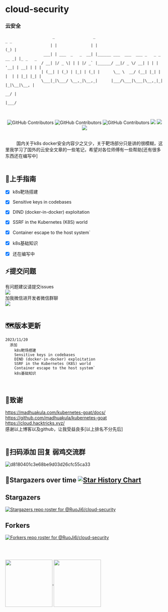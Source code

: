 # cloud-security
### 云安全
                         _                 _                                 _ _         
                        | |               | |                               (_) |        
                     ___| | ___  _   _  __| |______ ___  ___  ___ _   _ _ __ _| |_ _   _ 
                    / __| |/ _ \| | | |/ _` |______/ __|/ _ \/ __| | | | '__| | __| | | |
                    | (__| | (_) | |_| | (_| |      \__ \  __/ (__| |_| | |  | | |_| |_| |
                    \___|_|\___/ \__,_|\__,_|      |___/\___|\___|\__,_|_|  |_|\__|\__, |
                                                                                    __/ |
                                                                                   |___/ 
<br/>
  <p align="center">
    <img alt="GitHub Contributors" src="https://img.shields.io/badge/%E4%BD%9C%E8%80%85-%E5%BC%B1%E9%B8%A1-red" />
    <img alt="GitHub Contributors" src="https://img.shields.io/badge/%E5%8D%9A%E5%AE%A2-www.taoyuan.cool-blue" />
    <img alt="GitHub Contributors" src="https://img.shields.io/badge/%E5%AE%89%E5%85%A8%E5%9B%A2%E9%98%9F-One--fox-pink" />
    <img src="https://img.shields.io/badge/WeChat-vivo50KFCKFC-black">
    <img src="https://badgen.net/github/stars/RuoJi6/cloud-security/?icon=github&color=black">
    <img src="https://badgen.net/github/issues/RuoJi6/cloud-security">
</p>
<br/>
&nbsp;&nbsp;&nbsp;&nbsp;&nbsp;&nbsp;&nbsp;&nbsp; 国内关于k8s docker安全内容少之又少，关于靶场部分只是讲的很模糊，这里我学习了国外的云安全文章的一些笔记，希望对各位师傅有一些帮助[还有很多东西还在编写中]
<br/><br/>


## 🚀上手指南
* [x] k8s靶场搭建
* [x] Sensitive keys in codebases 
* [x] DIND (docker-in-docker) exploitation
* [x] SSRF in the Kubernetes (K8S) world
* [x] Container escape to the host system`
* [x] k8s基础知识
* [x] 还在编写中


## :zap:提交问题
有问题建议请提交issues<br/>
<a href="https://github.com/RuoJi6/cloud-security/issues"><img src="https://badgen.net/github/issues/RuoJi6/cloud-security"></a>
<br/>
加我微信进开发者微信群聊 
<br/><img src="https://img.shields.io/badge/WeChat-vivo50KFCKFC-green">
<br/>
<br/>

## :world_map:版本更新
```
2023/11/20
  添加
    k8s靶场搭建
    Sensitive keys in codebases
    DIND (docker-in-docker) exploitation
    SSRF in the Kubernetes (K8S) world
    Container escape to the host system`
    k8s基础知识
```

<br/>



## :clap:致谢
https://madhuakula.com/kubernetes-goat/docs/<br/>
https://github.com/madhuakula/kubernetes-goat<br/>
https://cloud.hacktricks.xyz/<br/>
感谢以上博客以及github，让我受益良多[以上排名不分先后]
<br/><br/>

## 🚨扫码添加 回复  弱鸡交流群
![d8180401c3e68be9d03d26cfc55ca33](https://github.com/RuoJi6/cloud-security/assets/79234113/7bd77101-782f-4d0c-a4bc-4ee9f73308b9)

## :star2:Stargazers over time  [![Star History Chart](https://api.star-history.com/svg?repos=RuoJi6/cloud-security&type=Date)](https://star-history.com/#RuoJi6/cloud-security&Date)

## Stargazers

[![Stargazers repo roster for @RuoJi6/cloud-security](http://reporoster.com/stars/RuoJi6/cloud-security)](https://github.com/RuoJi6/cloud-security/stargazers)


## Forkers

[![Forkers repo roster for @RuoJi6/cloud-security](http://reporoster.com/forks/RuoJi6/cloud-security)](https://github.com/RuoJi6/cloud-security/network/members)


<br/><br/>

<a href="https://github.com/RuoJi6">
  <img height=150 align="center" src="https://github-readme-stats.vercel.app/api?username=RuoJi6"/>
</a>
<a href="https://github.com/RuoJi6/cloud-security/">
  <img height=150 align="center" src="https://github-readme-stats.vercel.app/api/top-langs?username=RuoJi6&layout=compact&langs_count=8&card_width=320" />
</a>


